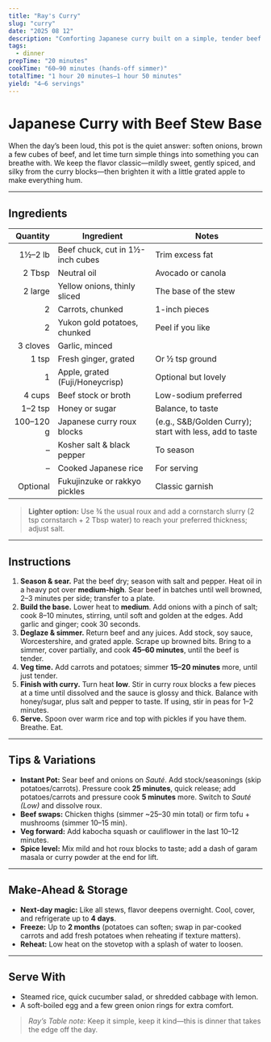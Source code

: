 ```yaml
---
title: "Ray's Curry"
slug: "curry"
date: "2025 08 12"
description: "Comforting Japanese curry built on a simple, tender beef stew—weeknight-friendly, deeply cozy, and perfect over rice."
tags:
  - dinner
prepTime: "20 minutes"
cookTime: "60–90 minutes (hands-off simmer)"
totalTime: "1 hour 20 minutes–1 hour 50 minutes"
yield: "4–6 servings"
---
```


# Japanese Curry with Beef Stew Base

When the day’s been loud, this pot is the quiet answer: soften onions, brown a few cubes of beef, and let time turn simple things into something you can breathe with. We keep the flavor classic—mildly sweet, gently spiced, and silky from the curry blocks—then brighten it with a little grated apple to make everything hum.

---

## Ingredients

| Quantity | Ingredient                     | Notes |
|--------:|---------------------------------|-------|
| 1½–2 lb | Beef chuck, cut in 1½-inch cubes | Trim excess fat |
| 2 Tbsp  | Neutral oil                      | Avocado or canola |
| 2 large | Yellow onions, thinly sliced     | The base of the stew |
| 2       | Carrots, chunked                 | 1-inch pieces |
| 2       | Yukon gold potatoes, chunked     | Peel if you like |
| 3 cloves| Garlic, minced                   | |
| 1 tsp   | Fresh ginger, grated             | Or ½ tsp ground |
| 1       | Apple, grated (Fuji/Honeycrisp)  | Optional but lovely |
| 4 cups  | Beef stock or broth              | Low-sodium preferred |
| 1–2 tsp | Honey or sugar                   | Balance, to taste |
| 100–120 g | Japanese curry roux blocks     | (e.g., S&B/Golden Curry); start with less, add to taste |
|        –| Kosher salt & black pepper       | To season |
|        –| Cooked Japanese rice             | For serving |
| Optional | Fukujinzuke or rakkyo pickles   | Classic garnish |

> **Lighter option:** Use ¾ the usual roux and add a cornstarch slurry (2 tsp cornstarch + 2 Tbsp water) to reach your preferred thickness; adjust salt.

---

## Instructions

1. **Season & sear.** Pat the beef dry; season with salt and pepper. Heat oil in a heavy pot over **medium-high**. Sear beef in batches until well browned, 2–3 minutes per side; transfer to a plate.
2. **Build the base.** Lower heat to **medium**. Add onions with a pinch of salt; cook 8–10 minutes, stirring, until soft and golden at the edges. Add garlic and ginger; cook 30 seconds.
3. **Deglaze & simmer.** Return beef and any juices. Add stock, soy sauce, Worcestershire, and grated apple. Scrape up browned bits. Bring to a simmer, cover partially, and cook **45–60 minutes**, until the beef is tender.
4. **Veg time.** Add carrots and potatoes; simmer **15–20 minutes** more, until just tender.
5. **Finish with curry.** Turn heat **low**. Stir in curry roux blocks a few pieces at a time until dissolved and the sauce is glossy and thick. Balance with honey/sugar, plus salt and pepper to taste. If using, stir in peas for 1–2 minutes.
6. **Serve.** Spoon over warm rice and top with pickles if you have them. Breathe. Eat.

---

## Tips & Variations

- **Instant Pot:** Sear beef and onions on *Sauté*. Add stock/seasonings (skip potatoes/carrots). Pressure cook **25 minutes**, quick release; add potatoes/carrots and pressure cook **5 minutes** more. Switch to *Sauté (Low)* and dissolve roux.
- **Beef swaps:** Chicken thighs (simmer ~25–30 min total) or firm tofu + mushrooms (simmer 10–15 min).
- **Veg forward:** Add kabocha squash or cauliflower in the last 10–12 minutes.
- **Spice level:** Mix mild and hot roux blocks to taste; add a dash of garam masala or curry powder at the end for lift.

---

## Make-Ahead & Storage

- **Next-day magic:** Like all stews, flavor deepens overnight. Cool, cover, and refrigerate up to **4 days**.
- **Freeze:** Up to **2 months** (potatoes can soften; swap in par-cooked carrots and add fresh potatoes when reheating if texture matters).
- **Reheat:** Low heat on the stovetop with a splash of water to loosen.

---

## Serve With

- Steamed rice, quick cucumber salad, or shredded cabbage with lemon.
- A soft-boiled egg and a few green onion rings for extra comfort.

> *Ray’s Table note:* Keep it simple, keep it kind—this is dinner that takes the edge off the day.
